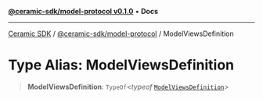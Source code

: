 [**@ceramic-sdk/model-protocol v0.1.0**](../README.md) • **Docs**

***

[Ceramic SDK](../../../README.md) / [@ceramic-sdk/model-protocol](../README.md) / ModelViewsDefinition

# Type Alias: ModelViewsDefinition

> **ModelViewsDefinition**: `TypeOf`\<*typeof* [`ModelViewsDefinition`](../variables/ModelViewsDefinition.md)\>
